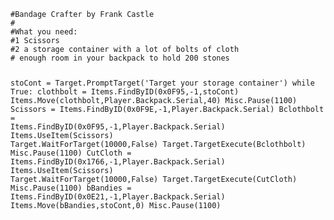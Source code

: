 <code>
#Bandage Crafter by Frank Castle
#
#What you need:
#1 Scissors
#2 a storage container with a lot of bolts of cloth
# enough room in your backpack to hold 200 stones

stoCont = Target.PromptTarget('Target your storage container')
while True:
    clothbolt = Items.FindByID(0x0F95,-1,stoCont)
    Items.Move(clothbolt,Player.Backpack.Serial,40)
    Misc.Pause(1100)
    Scissors = Items.FindByID(0x0F9E,-1,Player.Backpack.Serial)
    Bclothbolt = Items.FindByID(0x0F95,-1,Player.Backpack.Serial)
    Items.UseItem(Scissors)
    Target.WaitForTarget(10000,False)
    Target.TargetExecute(Bclothbolt)
    Misc.Pause(1100)
    CutCloth = Items.FindByID(0x1766,-1,Player.Backpack.Serial)
    Items.UseItem(Scissors)
    Target.WaitForTarget(10000,False)
    Target.TargetExecute(CutCloth)
    Misc.Pause(1100)
    bBandies = Items.FindByID(0x0E21,-1,Player.Backpack.Serial)
    Items.Move(bBandies,stoCont,0)
    Misc.Pause(1100)
    
</code>    